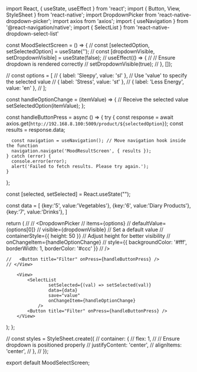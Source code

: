

import React, { useState, useEffect  } from 'react';
import { Button, View, StyleSheet  } from 'react-native';
import DropdownPicker from 'react-native-dropdown-picker';
import axios from 'axios';
import { useNavigation } from '@react-navigation/native';
import { SelectList } from 'react-native-dropdown-select-list'


const MoodSelectScreen = () => {
//   const [selectedOption, setSelectedOption] = useState('');
//   const [dropdownVisible, setDropdownVisible] = useState(false);
//   useEffect(() => {
//     // Ensure dropdown is rendered correctly
//     setDropdownVisible(true);
//   }, []);

//   const options = [
//     { label: 'Sleepy', value: 'sl' }, // Use 'value' to specify the selected value
//     { label: 'Stress', value: 'st' },
//     { label: 'Less Energy', value: 'en' },
//   ];

  const handleOptionChange = (itemValue) => { // Receive the selected value
    setSelectedOption(itemValue);
  };

  const handleButtonPress = async () => {
    try {
      const response = await axios.get(`http://192.168.8.100:5009/product/${selectedOption}`);
      const results = response.data;

      const navigation = useNavigation(); // Move navigation hook inside the function
      navigation.navigate('MoodResultScreen', { results });
    } catch (error) {
      console.error(error);
      alert('Failed to fetch results. Please try again.');
    }
  };

const [selected, setSelected] = React.useState("");

const data = [
    {key:'5', value:'Vegetables'},
    {key:'6', value:'Diary Products'},
    {key:'7', value:'Drinks'},
]


  return (
    // <View  style={styles.container}>
    //   <DropdownPicker
    //     items={options}
    //     defaultValue={options[0]}
    //     visible={dropdownVisible} // Set a default value
    //     containerStyle={{ height: 50 }} // Adjust height for better visibility
    //     onChangeItem={handleOptionChange}
    //     style={{ backgroundColor: '#fff', borderWidth: 1, borderColor: '#ccc' }}
    //   />

    //   <Button title="Filter" onPress={handleButtonPress} />
    // </View>

        <View>
            <SelectList 
                    setSelected={(val) => setSelected(val)} 
                    data={data} 
                    save="value"
                    onChangeItem={handleOptionChange}
                />
            <Button title="Filter" onPress={handleButtonPress} />
        </View>

  );
};

// const styles = StyleSheet.create({
//     container: {
//       flex: 1,
//       // Ensure dropdown is positioned properly
//       justifyContent: 'center',
//       alignItems: 'center',
//     },
//   });

export default MoodSelectScreen;



